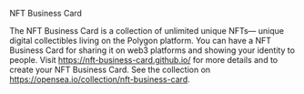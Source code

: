 NFT Business Card

The NFT Business Card is a collection of unlimited unique  NFTs— unique digital collectibles living on the Polygon platform. You can have a NFT Business Card for sharing it on web3 platforms and showing your identity to people. Visit https://nft-business-card.github.io/ for more details and to create your NFT Business Card. See the collection on https://opensea.io/collection/nft-business-card.
